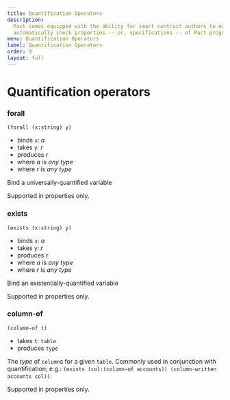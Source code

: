 ```yaml
---
title: Quantification Operators
description:
  Pact comes equipped with the ability for smart contract authors to express and
  automatically check properties -- or, specifications -- of Pact programs.
menu: Quantification Operators
label: Quantification Operators
order: 9
layout: full
---
```


# Quantification operators

### forall

```pact
(forall (x:string) y)
```

- binds `x`: _a_
- takes `y`: _r_
- produces _r_
- where _a_ is _any type_
- where _r_ is _any type_

Bind a universally-quantified variable

Supported in properties only.

### exists

```pact
(exists (x:string) y)
```

- binds `x`: _a_
- takes `y`: _r_
- produces _r_
- where _a_ is _any type_
- where _r_ is _any type_

Bind an existentially-quantified variable

Supported in properties only.

### column-of

```pact
(column-of t)
```

- takes `t`: `table`
- produces `type`

The _type_ of `column`s for a given `table`. Commonly used in conjunction with
quantification; e.g.:
`(exists (col:(column-of accounts)) (column-written accounts col))`.

Supported in properties only.
